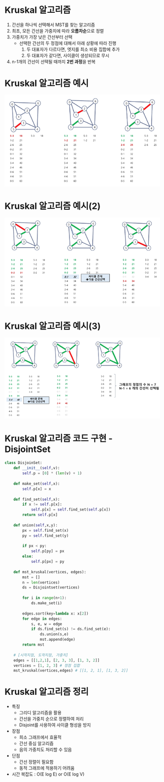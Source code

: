 # Kruskal 알고리즘
1. 간선을 하나씩 선택해서 MST를 찾는 알고리즘
2. 최초, 모든 간선을 가중치에 따라 **오름차순**으로 정렬
3. 가중치가 가장 낮은 간선부터 선택
    - 선택한 간선의 두 정점에 대해서 아래 상황에 따라 진행
        1. 두 대표자가 다르다면, 엣지를 최소 비용 집합에 추가
        2. 두 대표자가 같다면, 사이클이 생성되므로 무시
4. n-1개의 간선이 선택될 때까지 **2번 과정**을 반복

# Kruskal 알고리즘 예시
![alt text](image-2.png)

# Kruskal 알고리즘 예시(2)
![alt text](image-3.png)

# Kruskal 알고리즘 예시(3)
![alt text](image-4.png)

# Kruskal 알고리즘 코드 구현 - DisjointSet
```python
class DisjoinSet:
    def __init__(self,v):
        self.p = [0] * (len(v) + 1)
    
    def make_set(self,x):
        self.p[x] = x
    
    def find_set(self,x):
        if x != self.p[x]:
            self.p[x] = self.find_set(self.p[x])
        return self.p[x]
    
    def union(self,x,y):
        px = self.find_set(x)
        py = self.find_set(y)

        if px < py:
            self.p[py] = px
        else:
            self.p[px] = py
    
    def mst_kruskal(vertices, edges):
        mst = []
        n = len(vertices)
        ds = Disjointset(vertices)

        for i in range(n+1):
            ds.make_set(i)
        
        edges.sort(key=lambda x: x[2])
        for edge in edges:
            s, e, w = edge
            if ds.find_set(s) != ds.find_set(e):
                ds.union(s,e)
                mst.append(edge)
        return mst
    
    # [시작지점, 도착지점, 가중치]
    edges = [[1,2,1], [2, 3, 3], [1, 3, 2]]
    vertices = [1, 2, 3] # 정점 집합
    mst_kruskal(vertices,edges) # [[1, 2, 1], [1, 3, 2]]
```

# Kruskal 알고리즘 정리
- 특징
    - 그리디 알고리즘을 활용
    - 간선을 가중치 순으로 정렬하여 처리
    - Disjoint를 사용하여 사이클 형성을 방지
- 장점
    - 희소 그래프에서 효율적
    - 간선 중심 알고리즘
    - 음의 가중치도 처리할 수 있음
- 단점
    - 간선 정렬이 필요함
    - 동적 그래프에 적용하기 어려움
- 시간 복잡도 : O(E log E) or O(E log V)